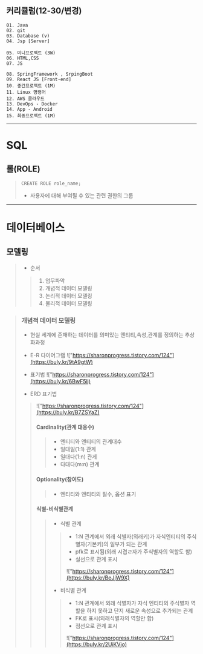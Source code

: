 ## 커리큘럼(12-30/변경)
```
01. Java
02. git
03. Database (v)
04. Jsp [Server]

05. 미니프로젝트 (3W)
06. HTML,CSS  
07. JS

08. SpringFramework , SrpingBoot
09. React JS [Front-end]
10. 중간프로젝트 (1M)
11. Linux 명령어
12. AWS 클라우드
13. DevOps - Docker
14. App - Android
15. 최종프로젝트 (1M)
```
---
# SQL
## 롤(ROLE)
> ``CREATE ROLE role_name;``
> + 사용자에 대해 부여될 수 있는 관련 권한의 그룹 

---
# 데이터베이스
## 모델링
> + 순서
>> 1. 업무파악
>> 2. 개념적 데이터 모델링
>> 3. 논리적 데이터 모델링
>> 4. 물리적 데이터 모델링

> ### 개념적 데이터 모델링
> + 현실 세계에 존재하는 데이터를 의미있는 엔티티,속성,관계를 정의하는 추상화과정
> 
> + E-R 다이어그램
> !["https://sharonprogress.tistory.com/124"](https://buly.kr/9tA9gtW)
> 
> + 표기법
> !["https://sharonprogress.tistory.com/124"](https://buly.kr/6BwF5li)
>
> 
> + ERD 표기법
>> !["https://sharonprogress.tistory.com/124"](https://buly.kr/B7ZSYaZ)
>>
>> #### Cardinality(관계 대응수)
>>> + 엔티티와 엔티티의 관계대수
>>> + 일대일(1:1) 관계
>>> + 일대다(1:n) 관게
>>> + 다대다(m:n) 관계
>>
>> #### Optionality(참여도)
>>> + 엔티티와 엔티티의 필수, 옵션 표기
>>
>> #### 식별-비식별관계
>>> + 식별 관계
>>>> + 1:N 관계에서 외래 식별자(외래키)가 자식엔티티의 주식별자(기본키)의 일부가 되는 관계
>>>> + pfk로 표시됨(외래 시겹ㄹ자가 주식별자의 역할도 함)
>>>> + 실선으로 관계 표시
>>>>
>>>> !["https://sharonprogress.tistory.com/124"](https://buly.kr/BeJjW9X)
>>>
>>> + 비식별 관계
>>>> + 1:N 관계에서 외래 식별자가 자식 엔티티의 주식별자 역할을 하지 못하고 단지 새로운 속성으로 추가되는 관계
>>>> + FK로 표시(외래식별자의 역할만 함)
>>>> + 점선으로 관계 표시
>>>> 
>>>> !["https://sharonprogress.tistory.com/124"](https://buly.kr/2UiKVjo)